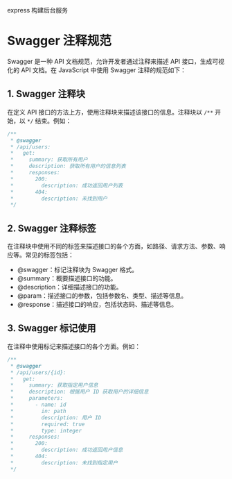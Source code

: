 express 构建后台服务

# Swagger 注释规范

Swagger 是一种 API 文档规范，允许开发者通过注释来描述 API 接口，生成可视化的 API 文档。在 JavaScript 中使用 Swagger 注释的规范如下：

## 1. Swagger 注释块

在定义 API 接口的方法上方，使用注释块来描述该接口的信息。注释块以 `/**` 开始，以 `*/` 结束。例如：

```javascript
/**
 * @swagger
 * /api/users:
 *   get:
 *     summary: 获取所有用户
 *     description: 获取所有用户的信息列表
 *     responses:
 *       200:
 *         description: 成功返回用户列表
 *       404:
 *         description: 未找到用户
 */
```

## 2. Swagger 注释标签

在注释块中使用不同的标签来描述接口的各个方面，如路径、请求方法、参数、响应等。常见的标签包括：

- @swagger：标记注释块为 Swagger 格式。
- @summary：概要描述接口的功能。
- @description：详细描述接口的功能。
- @param：描述接口的参数，包括参数名、类型、描述等信息。
- @response：描述接口的响应，包括状态码、描述等信息。

## 3. Swagger 标记使用

在注释中使用标记来描述接口的各个方面。例如：

```javascript
/**
 * @swagger
 * /api/users/{id}:
 *   get:
 *     summary: 获取指定用户信息
 *     description: 根据用户 ID 获取用户的详细信息
 *     parameters:
 *       - name: id
 *         in: path
 *         description: 用户 ID
 *         required: true
 *         type: integer
 *     responses:
 *       200:
 *         description: 成功返回用户信息
 *       404:
 *         description: 未找到指定用户
 */
```

